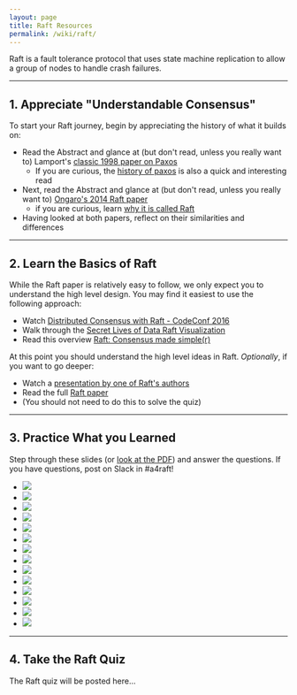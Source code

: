 ```yaml
---
layout: page
title: Raft Resources
permalink: /wiki/raft/
---
```

<link type="text/css" rel="stylesheet" href="/assets/css/lightslider.min.css" />
<script src="https://ajax.googleapis.com/ajax/libs/jquery/1.11.0/jquery.min.js"></script>
<script src="/assets/js/lightslider.min.js"></script>

<script type="text/javascript">
$(document).ready(function() {
    $("#slider").lightSlider({
        item: 1,
        mode: "slide",
        auto: false,
        loop: true,
        controls: true,
        pager: true,
    });
});
</script>

Raft is a fault tolerance protocol that uses state machine replication to allow a group of nodes to handle crash failures.

---

## 1. Appreciate "Understandable Consensus"
To start your Raft journey, begin by appreciating the history of what it builds on:

  - Read the Abstract and glance at (but don't read, unless you really want to) Lamport's [classic 1998 paper on Paxos](https://lamport.azurewebsites.net/pubs/lamport-paxos.pdf)
    - If you are curious, the [history of paxos](https://lamport.azurewebsites.net/pubs/pubs.html#lamport-paxos) is also a quick and interesting read
  - Next, read the Abstract and glance at (but don't read, unless you really want to) [Ongaro's 2014 Raft paper](https://raft.github.io/raft.pdf)
    - if you are curious, learn [why it is called Raft](https://groups.google.com/forum/#!topic/raft-dev/95rZqptGpmU)
  - Having looked at both papers, reflect on their similarities and differences

---

## 2. Learn the Basics of Raft

While the Raft paper is relatively easy to follow, we only expect you to understand the high level design. You may find it easiest to use the following approach:

  - Watch [Distributed Consensus with Raft - CodeConf 2016](https://www.youtube.com/watch?v=RHDP_KCrjUc)
  - Walk through the [Secret Lives of Data Raft Visualization](http://thesecretlivesofdata.com/raft/)
  - Read this overview [Raft: Consensus made simple(r)](https://www.brianstorti.com/raft/)

At this point you should understand the high level ideas in Raft. *Optionally*, if you want to go deeper:
  - Watch a [presentation by one of Raft's authors](https://youtu.be/vYp4LYbnnW8)
  - Read the full [Raft paper](https://raft.github.io/raft.pdf)
  - (You should not need to do this to solve the quiz)

---

## 3. Practice What you Learned

Step through these slides (or [look at the PDF](raft-practice.pdf)) and answer the questions. If you have questions, post on Slack in #a4raft!

<ul id="slider">
	<li><img src="raft-practice/raft-practice.001.png"></li>
	<li><img src="raft-practice/raft-practice.002.png"></li>
	<li><img src="raft-practice/raft-practice.003.png"></li>
	<li><img src="raft-practice/raft-practice.004.png"></li>
	<li><img src="raft-practice/raft-practice.005.png"></li>
	<li><img src="raft-practice/raft-practice.006.png"></li>
	<li><img src="raft-practice/raft-practice.007.png"></li>
	<li><img src="raft-practice/raft-practice.008.png"></li>
	<li><img src="raft-practice/raft-practice.009.png"></li>
	<li><img src="raft-practice/raft-practice.010.png"></li>
	<li><img src="raft-practice/raft-practice.011.png"></li>
	<li><img src="raft-practice/raft-practice.012.png"></li>
	<li><img src="raft-practice/raft-practice.013.png"></li>
	<li><img src="raft-practice/raft-practice.014.png"></li>
</ul>

---

## 4. Take the Raft Quiz

The Raft quiz will be posted here...


